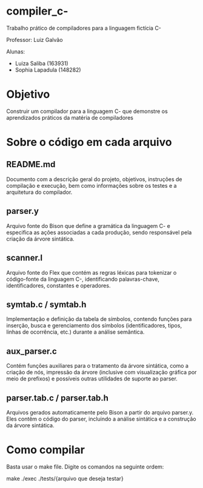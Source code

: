 # compiler_c-
Trabalho prático de compiladores para a linguagem fictícia  C-

Professor: Luiz Galvão

Alunas:
- Luiza Saliba (163931)
- Sophia Lapadula (148282)

# Objetivo
Construir um compilador para a linguagem C- que demonstre os aprendizados práticos da matéria de compiladores

# Sobre o código em cada arquivo
## README.md
Documento com a descrição geral do projeto, objetivos, instruções de compilação e execução, bem como informações sobre os testes e a arquitetura do compilador.

## parser.y
Arquivo fonte do Bison que define a gramática da linguagem C- e especifica as ações associadas a cada produção, sendo responsável pela criação da árvore sintática.

## scanner.l
Arquivo fonte do Flex que contém as regras léxicas para tokenizar o código-fonte da linguagem C-, identificando palavras-chave, identificadores, constantes e operadores.

## symtab.c / symtab.h
Implementação e definição da tabela de símbolos, contendo funções para inserção, busca e gerenciamento dos símbolos (identificadores, tipos, linhas de ocorrência, etc.) durante a análise semântica.

## aux_parser.c
Contém funções auxiliares para o tratamento da árvore sintática, como a criação de nós, impressão da árvore (inclusive com visualização gráfica por meio de prefixos) e possíveis outras utilidades de suporte ao parser.

## parser.tab.c / parser.tab.h
Arquivos gerados automaticamente pelo Bison a partir do arquivo parser.y. Eles contêm o código do parser, incluindo a análise sintática e a construção da árvore sintática.


# Como compilar
Basta usar o make file. Digite os comandos na seguinte ordem:

make
./exec ./tests/{arquivo que deseja testar}


